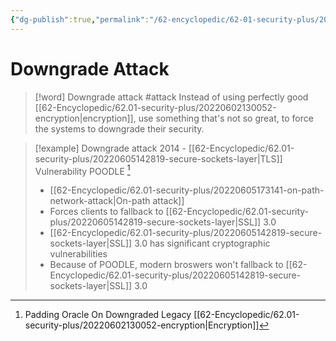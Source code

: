 ```yaml
---
{"dg-publish":true,"permalink":"/62-encyclopedic/62-01-security-plus/20220603101024-downgrade-attack/","dgHomeLink":true,"dgPassFrontmatter":false}
---
```



# Downgrade Attack

>[!word] Downgrade attack #attack
> Instead of using perfectly good [[62-Encyclopedic/62.01-security-plus/20220602130052-encryption|encryption]], use something that's not so great, to force the systems to downgrade their security. 
<!--ID: 1654406587918-->


>[!example] Downgrade attack 
>2014 - [[62-Encyclopedic/62.01-security-plus/20220605142819-secure-sockets-layer|TLS]] Vulnerability POODLE [^1] 
>- [[62-Encyclopedic/62.01-security-plus/20220605173141-on-path-network-attack|On-path attack]] 
>- Forces clients to fallback to [[62-Encyclopedic/62.01-security-plus/20220605142819-secure-sockets-layer|SSL]] 3.0 
>- [[62-Encyclopedic/62.01-security-plus/20220605142819-secure-sockets-layer|SSL]] 3.0 has significant cryptographic vulnerabilities 
>- Because of POODLE, modern broswers won't fallback to [[62-Encyclopedic/62.01-security-plus/20220605142819-secure-sockets-layer|SSL]] 3.0

[^1]: Padding Oracle On Downgraded Legacy [[62-Encyclopedic/62.01-security-plus/20220602130052-encryption|Encryption]] 
